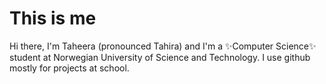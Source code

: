 # This is me
Hi there, I'm Taheera (pronounced Tahira) and I'm a ✨Computer Science✨ student at Norwegian University of Science and Technology. 
I use github mostly for projects at school.
